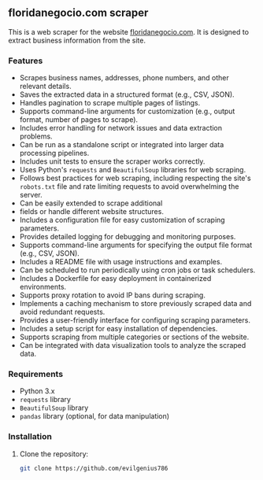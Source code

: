 ## floridanegocio.com scraper
This is a web scraper for the website [floridanegocio.com](https://www.floridanegocio.com). It is designed to extract business information from the site.
### Features
- Scrapes business names, addresses, phone numbers, and other relevant details.
- Saves the extracted data in a structured format (e.g., CSV, JSON).
- Handles pagination to scrape multiple pages of listings.
- Supports command-line arguments for customization (e.g., output format, number of pages to scrape).
- Includes error handling for network issues and data extraction problems.
- Can be run as a standalone script or integrated into larger data processing pipelines.
- Includes unit tests to ensure the scraper works correctly.
- Uses Python's `requests` and `BeautifulSoup` libraries for web scraping.
- Follows best practices for web scraping, including respecting the site's `robots.txt` file and rate limiting requests to avoid overwhelming the server.
- Can be easily extended to scrape additional
- fields or handle different website structures.
- Includes a configuration file for easy customization of scraping parameters.
- Provides detailed logging for debugging and monitoring purposes.
- Supports command-line arguments for specifying the output file format (e.g., CSV, JSON).
- Includes a README file with usage instructions and examples.
- Can be scheduled to run periodically using cron jobs or task schedulers.
- Includes a Dockerfile for easy deployment in containerized environments.
- Supports proxy rotation to avoid IP bans during scraping.
- Implements a caching mechanism to store previously scraped data and avoid redundant requests.
- Provides a user-friendly interface for configuring scraping parameters.
- Includes a setup script for easy installation of dependencies.
- Supports scraping from multiple categories or sections of the website.
- Can be integrated with data visualization tools to analyze the scraped data.
### Requirements
- Python 3.x
- `requests` library
- `BeautifulSoup` library
- `pandas` library (optional, for data manipulation)
### Installation
  1. Clone the repository:
     ```bash
     git clone https://github.com/evilgenius786